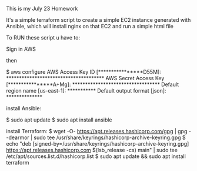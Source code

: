 This is my July 23 Homework

It's a simple terraform script to create a simple EC2 instance generated with Ansible, which will install nginx on that EC2 and run a simple html file


To RUN these script u have to:

Sign in AWS

then

$ aws configure
AWS Access Key ID [****************D55M]: **************************************
AWS Secret Access Key [****************A+Mg]: **********************************
Default region name [us-east-1]: ***********
Default output format [json]: **************

install Ansible:

$ sudo apt update
$ sudo apt install ansible



install Terraform:
$ wget -O- https://apt.releases.hashicorp.com/gpg | gpg --dearmor | sudo tee /usr/share/keyrings/hashicorp-archive-keyring.gpg
$ echo "deb [signed-by=/usr/share/keyrings/hashicorp-archive-keyring.gpg] https://apt.releases.hashicorp.com $(lsb_release -cs) main" | sudo tee /etc/apt/sources.list.d/hashicorp.list
$ sudo apt update && sudo apt install terraform



